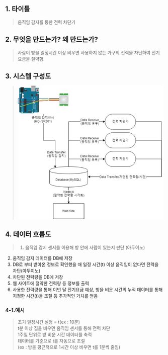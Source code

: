 ## 1. 타이틀  
> 움직임 감지를 통한 전력 차단기  
## 2. 무엇을 만드는가? 왜 만드는가?  
> 사람이 방을 일정시간 이상 비우면 사용하지 않는 가구의 전력을 차단하여 전기요금을 절약함.  
## 3. 시스템 구성도  
> ![Alt text](/diagram.jpg)
## 4. 데이터 흐름도  
> 1) 움직임 감지 센서를 이용해 방 안에 사람이 있는지 판단 (아두이노)  
2) 움직임 감지 데이터를 DB에 저장  
3) DB로 부터 받아온 정보로 확인했을 때 일정 시간(t) 이상 움직임이 없다면 전력을 차단(아두이노)  
4) 차단된 전력량을 DB에 저장  
5) 웹 사이트에 절약한 전력량 등 정보를 출력  
6) 사용한 전력량을 통해 이번 달 전기요금 예상, 방을 비운 시간의 누적 데이터를 통해 지정한 시간(t)을 조절 등 추가적인 가치를 얻음  
### 4-1.예시  
> 초기 일정시간 설정 = t(ex : 10분)  
t분 이상 집을 비우면 움직임 센서를 통해 전력 차단  
1주일 단위로 방 비운 시간 데이터를 축적  
데이터를 기준으로 t를 자동으로 조절  
(ex : 방을 평균적으로 1시간 이상 비우면 t를 1분씩 줄임)  
